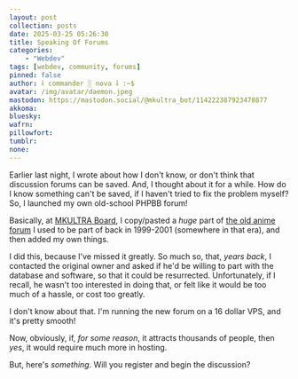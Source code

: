 ```yaml
---
layout: post
collection: posts
date: 2025-03-25 05:26:30
title: Speaking Of Forums
categories:
    - "Webdev"
tags: [webdev, community, forums]
pinned: false
author: ⸸ commander ░ nova ⸸ :~$
avatar: /img/avatar/daemon.jpeg
mastodon: https://mastodon.social/@mkultra_bot/114222387923478877
akkoma: 
bluesky: 
wafrn: 
pillowfort: 
tumblr: 
none: 
---
```

Earlier last night, I wrote about how I don't know, or don't think that discussion forums can be saved. And, I thought about it for a while. How do I know something can't be saved, if I haven't tried to fix the problem myself? So, I launched my own old-school PHPBB forum!

Basically, at <a href="https://forum.mkultra.monster" target="_blank">MKULTRA Board</a>, I copy/pasted a *huge* part of <a href="https://web.archive.org/web/20010401015509/http://animeboards.com:80/" target="_blank">the old anime forum</a> I used to be part of back in 1999-2001 (somewhere in that era), and then added my own things.

I did this, because I've missed it greatly. So much so, that, *years back*, I contacted the original owner and asked if he'd be willing to part with the database and software, so that it could be resurrected. Unfortunately, if I recall, he wasn't too interested in doing that, or felt like it would be too much of a hassle, or cost too greatly.

I don't know about that. I'm running the new forum on a 16 dollar VPS, and it's pretty smooth!

Now, obviously, if, *for some reason*, it attracts thousands of people, then *yes*, it would require much more in hosting.

But, here's *something*. Will you register and begin the discussion?

